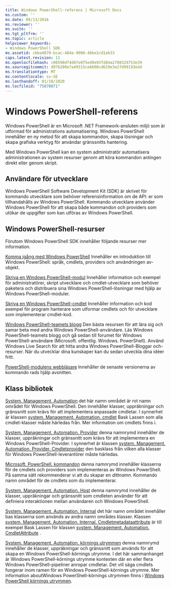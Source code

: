 ```yaml
---
title: Windows PowerShell-referens | Microsoft Docs
ms.custom: ''
ms.date: 09/13/2016
ms.reviewer: ''
ms.suite: ''
ms.tgt_pltfrm: ''
ms.topic: article
helpviewer_keywords:
- Windows PowerShell SDK
ms.assetid: cbba4879-bcac-484a-9906-4bbe2cd1eb33
caps.latest.revision: 11
ms.openlocfilehash: c00590df4d07e0f5ed9e93fd84a2780329753e39
ms.sourcegitcommit: d97b200e7a49315ce6608cd619e3e2fd99193edd
ms.translationtype: MT
ms.contentlocale: sv-SE
ms.lasthandoff: 01/10/2020
ms.locfileid: "75870871"
---
```

# <a name="windows-powershell-reference"></a>Windows PowerShell-referens

Windows PowerShell är en Microsoft .NET Framework-ansluten miljö som är utformad för administrations automatisering. Windows PowerShell innehåller en ny metod för att skapa kommandon, skapa lösningar och skapa grafiska verktyg för användar gränssnitts hantering.

Med Windows PowerShell kan en system administratör automatisera administrationen av system resurser genom att köra kommandon antingen direkt eller genom skript.

## <a name="developer-audience"></a>Användare för utvecklare

Windows PowerShell Software Development Kit (SDK) är skrivet för kommando utvecklare som behöver referensinformation om de API: er som tillhandahålls av Windows PowerShell. Kommando utvecklare använder Windows PowerShell för att skapa både kommandon och providers som utökar de uppgifter som kan utföras av Windows PowerShell.

## <a name="windows-powershell-resources"></a>Windows PowerShell-resurser

Förutom Windows PowerShell SDK innehåller följande resurser mer information.

[Komma igång med Windows PowerShell](/powershell/scripting/getting-started/getting-started-with-windows-powershell) Innehåller en introduktion till Windows PowerShell: språk, cmdlets, providers och användningen av-objekt.

[Skriva en Windows PowerShell-modul](./module/writing-a-windows-powershell-module.md) Innehåller information och exempel för administratörer, skript utvecklare och cmdlet-utvecklare som behöver paketera och distribuera sina Windows PowerShell-lösningar med hjälp av Windows PowerShell-moduler.

[Skriva en Windows PowerShell-cmdlet](./cmdlet/writing-a-windows-powershell-cmdlet.md) Innehåller information och kod exempel för program hanterare som utformar cmdlets och för utvecklare som implementerar cmdlet-kod.

[Windows PowerShell-teamets blogg](https://blogs.msdn.microsoft.com/PowerShell/) Den bästa resursen för att lära sig och samar beta med andra Windows PowerShell-användare. Läs Windows PowerShell-teamets blogg och gå sedan till forumet för Windows PowerShell-användare (Microsoft. offentlig. Windows. PowerShell).
Använd Windows Live Search för att hitta andra Windows PowerShell-Bloggar och-resurser. När du utvecklar dina kunskaper kan du sedan utveckla dina idéer fritt.

[PowerShell-modulens webbläsare](/powershell/module/) Innehåller de senaste versionerna av kommando rads hjälp avsnitten.

## <a name="class-libraries"></a>Klass bibliotek

[System. Management. Automation](/dotnet/api/System.Management.Automation) det här namn området är rot namn området för Windows PowerShell. Den innehåller klasser, uppräkningar och gränssnitt som krävs för att implementera anpassade cmdletar. I synnerhet är klassen [system. Management. Automation. cmdlet](/dotnet/api/System.Management.Automation.Cmdlet) Bask Lassen som alla cmdlet-klasser måste härledas från. Mer information om cmdlets finns i.

[System. Management. Automation. Provider](/dotnet/api/System.Management.Automation.Provider) denna namnrymd innehåller de klasser, uppräkningar och gränssnitt som krävs för att implementera en Windows PowerShell-Provider. I synnerhet är klassen [system. Management. Automation. Provider. Cmdletprovider](/dotnet/api/System.Management.Automation.Provider.CmdletProvider) den basklass från vilken alla klasser för Windows PowerShell-leverantörer måste härledas.

[Microsoft. PowerShell. kommandon](/dotnet/api/Microsoft.PowerShell.Commands) denna namnrymd innehåller klasserna för de cmdlets och providers som implementeras av Windows PowerShell. På samma sätt rekommenderar vi att du skapar en *dittnamn*. Kommando namn området för de cmdlets som du implementerar.

[System. Management. Automation. Host](/dotnet/api/System.Management.Automation.Host) denna namnrymd innehåller de klasser, uppräkningar och gränssnitt som cmdleten använder för att definiera interaktionen mellan användaren och Windows PowerShell.

[System. Management. Automation. Internal](/dotnet/api/System.Management.Automation.Internal) det här namn området innehåller bas klasserna som används av andra namn områdes klasser. Klassen [system. Management. Automation. Internal. Cmdletmetadataattribute](/dotnet/api/System.Management.Automation.Internal.CmdletMetadataAttribute) är till exempel Bask Lassen för klassen [system. Management. Automation. CmdletAttribute](/dotnet/api/System.Management.Automation.CmdletAttribute) .

[System. Management. Automation. körnings utrymmen](/dotnet/api/System.Management.Automation.Runspaces) denna namnrymd innehåller de klasser, uppräkningar och gränssnitt som används för att skapa en Windows PowerShell-körnings utrymme. I det här sammanhanget är Windows PowerShell-körnings utrymme kontexten där en eller flera Windows PowerShell-pipeliner anropar cmdletar. Det vill säga cmdlets fungerar inom ramen för en Windows PowerShell-körnings utrymme. Mer information aboutWindows PowerShell-körnings utrymmen finns i [Windows PowerShell körnings utrymmen](hosting/creating-runspaces.md).
